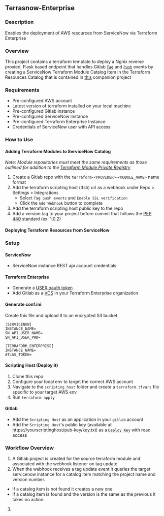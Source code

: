 ## Terrasnow-Enterprise

### Description
Enables the deployment of AWS resources from ServiceNow via Terraform Enterprise

### Overview

This project contains a terraform template to deploy a Ngnix reverse proxied, Flask based endpoint that handles Gitlab [`Tag`](https://docs.gitlab.com/ee/user/project/integrations/webhooks.html#tag-events) and [`Push`](https://docs.gitlab.com/ee/user/project/integrations/webhooks.html#push-events) events by creating a ServiceNow Terraform Module Catalog Item in the Terraform Resources Catalog that is contained in [this](https://github.com/userhas404d/terraform-snow) companion project

### Requirements

- Pre-configured AWS account
- Latest version of terraform installed on your local machine
- Pre-configured Gitlab instance
- Pre-configured ServiceNow Instance
- Pre-configured Terraform Enterprise Instance
- Credentials of ServiceNow user with API access

### How to Use

#### Adding Terraform Modules to ServiceNow Catalog
*Note: Module repositories must meet the same requirements as those outlined for addition to the [Terraform Module Private Registry](https://www.terraform.io/docs/enterprise/registry/publish.html)*
1. Create a Gitlab repo with the `terraform-<PROVIDER>-<MODULE_NAME>` name format
2. Add the terraform scripting host (tfsh) url as a webhook under Repo > Settings > Integrations
    - Select `Tag push events` and `Enable SSL verification`
    - Click the `Add Webhook` button to complete
3. Add the terraform scripting host public key to the repo
4. Add a version tag to your project before commit that follows the [PEP 440](https://www.python.org/dev/peps/pep-0440/) standard (ex: 1.0.2)

#### Deploying Terraform Resources from ServiceNow

### Setup

#### ServiceNow
- ServiceNow instance REST api account credentials

#### Terraform Enterprise
- Generate a [USER oauth token](https://www.terraform.io/docs/enterprise/users-teams-organizations/users.html)
- Add Gitlab as a [VCS](https://www.terraform.io/docs/enterprise/vcs/index.html) in your Terraform Enterprise organization

#### Generate conf.ini
Create this file and upload it to an encrypted S3 bucket.
```
[SERVICENOW]
INSTANCE_NAME=
SN_API_USER_NAME=
SN_API_USER_PWD=

[TERRAFORM_ENTERPRISE]
INSTANCE_NAME=
ATLAS_TOKEN=
```

#### Scripting Host (Deploy it)
1. Clone this repo
2. Configure your local env to target the correct AWS account
3. Navigate to the `scripting_host` folder and create a `terraform.tfvars` file specific to your target AWS env
4. Run `terraform apply`

#### Gitlab
- Add the `Scripting Host` as an application in your `gitlab` account
- Add the `Scripting Host`'s public key (available at https://yourscriptinghost/pub-key/key.txt) as a [`Deploy Key`](https://www.terraform.io/docs/enterprise/vcs/index.html) with read access

### Workflow Overview

1. A Gitlab project is created for the source terraform module and associated with the webhook listener on tag update
2. When the webhook receives a tag update event it queries the target servicenow instance for a catalog item matching the project name and version number.
- if a catalog item is not found it creates a new one
- if a catalog item is found and the version is the same as the previous it takes no action
3.
